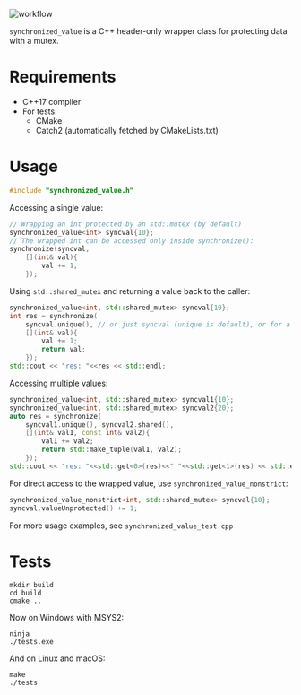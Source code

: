 ![workflow](https://github.com/michalfapso/synchronized_value/actions/workflows/cmake-multi-platform.yml/badge.svg)

`synchronized_value` is a C++ header-only wrapper class for protecting data with a mutex.

# Requirements

- C++17 compiler
- For tests:
  - CMake
  - Catch2 (automatically fetched by CMakeLists.txt)

# Usage

```cpp
#include "synchronized_value.h"
```

Accessing a single value:
```cpp
// Wrapping an int protected by an std::mutex (by default)
synchronized_value<int> syncval{10};
// The wrapped int can be accessed only inside synchronize():
synchronize(syncval,
    [](int& val){
        val += 1;
    });
```

Using `std::shared_mutex` and returning a value back to the caller:
```cpp
synchronized_value<int, std::shared_mutex> syncval{10};
int res = synchronize(
    syncval.unique(), // or just syncval (unique is default), or for a read-only access use syncval.shared()
    [](int& val){
        val += 1;
        return val;
    });
std::cout << "res: "<<res << std::endl;
```

Accessing multiple values:
```cpp
synchronized_value<int, std::shared_mutex> syncval1{10};
synchronized_value<int, std::shared_mutex> syncval2{20};
auto res = synchronize(
    syncval1.unique(), syncval2.shared(),
    [](int& val1, const int& val2){
        val1 += val2;
        return std::make_tuple(val1, val2);
    });
std::cout << "res: "<<std::get<0>(res)<<" "<<std::get<1>(res) << std::endl;
```

For direct access to the wrapped value, use `synchronized_value_nonstrict`:
```cpp
synchronized_value_nonstrict<int, std::shared_mutex> syncval{10};
syncval.valueUnprotected() += 1;
```

For more usage examples, see `synchronized_value_test.cpp`

# Tests
```
mkdir build
cd build
cmake ..
```
Now on Windows with MSYS2:
```
ninja
./tests.exe
```
And on Linux and macOS:
```
make
./tests
```
